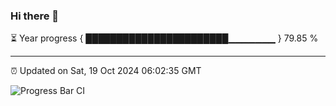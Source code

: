 ### Hi there 👋

⏳ Year progress { ███████████████████████▁▁▁▁▁▁▁ } 79.85 %

---

⏰ Updated on Sat, 19 Oct 2024 06:02:35 GMT

![Progress Bar CI](https://github.com/EinsPommes/EinsPommes/blob/main/.github/workflows/main.yml)
